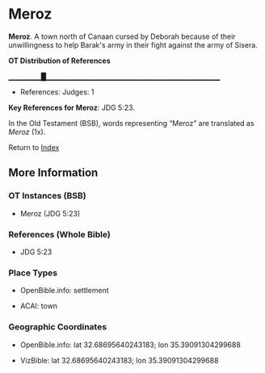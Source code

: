 # Meroz
**Meroz**. 
A town north of Canaan cursed by Deborah because of their unwillingness to help Barak's army in their fight against the army of Sisera. 


**OT Distribution of References**

▁▁▁▁▁▁█▁▁▁▁▁▁▁▁▁▁▁▁▁▁▁▁▁▁▁▁▁▁▁▁▁▁▁▁▁▁▁▁
* References: Judges: 1



**Key References for Meroz**: 
JDG 5:23. 


In the Old Testament (BSB), words representing “Meroz” are translated as 
*Meroz* (1x). 




Return to [Index](00-Index.md)

## More Information

### OT Instances (BSB)

* Meroz (JDG 5:23)



### References (Whole Bible)

* JDG 5:23


### Place Types

* OpenBible.info: settlement

* ACAI: town



### Geographic Coordinates

* OpenBible.info: lat 32.68695640243183; lon 35.39091304299688

* VizBible: lat 32.68695640243183; lon 35.39091304299688




